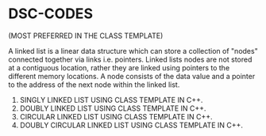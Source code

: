 # DSC-CODES
(MOST PREFERRED IN THE CLASS TEMPLATE)

A linked list is a linear data structure which can store a collection of "nodes" connected together via links i.e. pointers. Linked lists nodes are not stored at a contiguous location, rather they are linked using pointers to the different memory locations. A node consists of the data value and a pointer to the address of the next node within the linked list. 
1. SINGLY LINKED LIST USING CLASS TEMPLATE IN C++.
2. DOUBLY LINKED LIST USING CLASS TEMPLATE IN C++.
3. CIRCULAR LINKED LIST USING CLASS TEMPLATE IN C++.
4. DOUBLY CIRCULAR LINKED LIST USING CLASS TEMPLATE IN C++.

   
